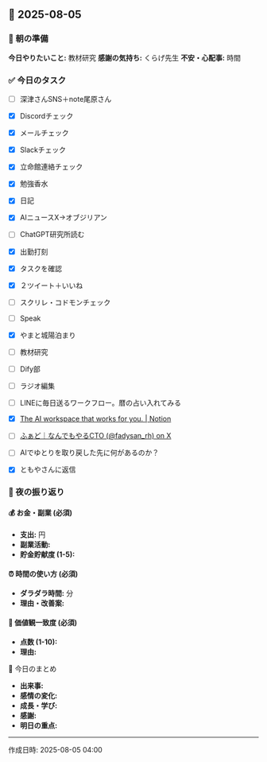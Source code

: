 ## 📅 2025-08-05

### 🌅 朝の準備
**今日やりたいこと:** 教材研究
**感謝の気持ち:** くらげ先生
**不安・心配事:** 時間

### ✅ 今日のタスク
- [ ] 深津さんSNS＋note尾原さん
- [x] Discordチェック
- [x] メールチェック
- [x] Slackチェック
- [x] 立命館連絡チェック
- [x] 勉強香水
- [x] 日記
- [x] AIニュースX→オブジリアン
- [ ] ChatGPT研究所読む
- [x] 出勤打刻
- [x] タスクを確認
- [x] ２ツイート＋いいね
- [ ] スクリレ・コドモンチェック
- [ ] Speak
- [x] やまと城陽泊まり
- [ ] 教材研究
- [ ] Dify部
- [ ] ラジオ編集
- [ ] LINEに毎日送るワークフロー。暦の占い入れてみる
- [x] [The AI workspace that works for you. | Notion](https://island-bottle-194.notion.site/AI-b5ab484f8aad4fb8a1e9f4b3a019df74?pvs=4)
- [ ] [ふぁど｜なんでもやるCTO (@fadysan_rh) on X](https://x.com/fadysan_rh/status/1952133908583285015)
- [ ] AIでゆとりを取り戻した先に何があるのか？
- [x] ともやさんに返信


### 🌙 夜の振り返り

#### 💰 お金・副業 (必須)
- **支出:** 円
- **副業活動:** 
- **貯金貯献度 (1-5):** 

#### ⏰ 時間の使い方 (必須)
- **ダラダラ時間:** 分
- **理由・改善案:** 

#### 🎯 価値観一致度 (必須)
- **点数 (1-10):** 
- **理由:** 

📝 今日のまとめ
- **出来事:** 
- **感情の変化:** 
- **成長・学び:** 
- **感謝:** 
- **明日の重点:** 

---
作成日時: 2025-08-05 04:00